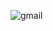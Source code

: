 ![gmail](https://img.shields.io/badge/alex.pankov.new@gmail.com-D14836?style=for-the-badge&logo=gmail&logoColor=white)



